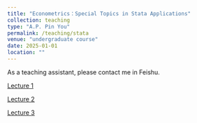 ```yaml
---
title: "Econometrics：Special Topics in Stata Applications"
collection: teaching
type: "A.P. Pin You"
permalink: /teaching/stata
venue: "undergraduate course"
date: 2025-01-01
location: ""
---
```


As a teaching assistant, please contact me in Feishu.

[Lecture 1]()

[Lecture 2]()

[Lecture 3]()
